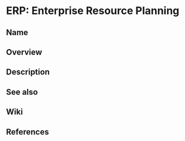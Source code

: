 # ERP: Enterprise Resource Planning

## Name

## Overview

## Description

## See also

## Wiki

## References

